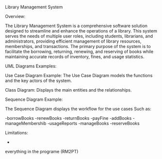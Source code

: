 
Library Management System

Overview:

The Library Management System is a comprehensive software solution designed to streamline and enhance the operations of a library. This system serves the needs of multiple user roles, including students, librarians, and administrators, providing efficient management of library resources, memberships, and transactions. The primary purpose of the system is to facilitate the borrowing, returning, renewing, and reserving of books while maintaining accurate records of inventory, fines, and usage statistics.

UML Diagrams Examples:

Use Case Diagram Example:
The Use Case Diagram models the functions and the key actors of the system.

Class Diagram:
Displays the main entities and the relationships.

Sequence Diagram Example:

The Sequence Diagram displays the workflow for the use cases Such as:

-borrowBooks
-renewBooks
-returnBooks
-payFine
-addBooks
-manageMembershib
-usageReports
-manageBooks
-reserveBooks

Limitations:

- 
everything in the programe (RM2PT)


